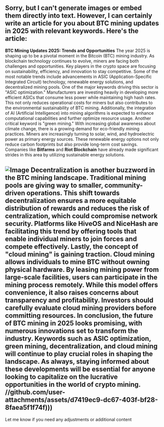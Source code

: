 Sorry, but I can't generate images or embed them directly into text. However, I can certainly write an article for you about BTC mining updates in 2025 with relevant keywords. Here's the article:
---
**BTC Mining Updates 2025: Trends and Opportunities**
The year 2025 is shaping up to be a pivotal moment in the Bitcoin (BTC) mining industry. As blockchain technology continues to evolve, miners are facing both challenges and opportunities. Key players in the crypto space are focusing on sustainability, efficiency, and innovation to stay competitive. Some of the most notable trends include advancements in ASIC (Application-Specific Integrated Circuit) technology, renewable energy solutions, and decentralized mining pools.
One of the major keywords driving this sector is "ASIC optimization." Manufacturers are investing heavily in developing more efficient ASICs that consume less power while maintaining high hash rates. This not only reduces operational costs for miners but also contributes to the environmental sustainability of BTC mining. Additionally, the integration of AI (Artificial Intelligence) into mining algorithms is expected to enhance computational capabilities and further optimize resource usage.
Another critical keyword is "green mining." With increasing global awareness about climate change, there is a growing demand for eco-friendly mining practices. Miners are increasingly turning to solar, wind, and hydroelectric power as primary energy sources. These renewable energy options not only reduce carbon footprints but also provide long-term cost savings. Companies like **Bitfarms** and **Riot Blockchain** have already made significant strides in this area by utilizing sustainable energy solutions.

![Image](https://github.com/user-attachments/assets/4a25d116-2220-4385-b08e-f287af8fcbc4)
Decentralization is another buzzword in the BTC mining landscape. Traditional mining pools are giving way to smaller, community-driven operations. This shift towards decentralization ensures a more equitable distribution of rewards and reduces the risk of centralization, which could compromise network security. Platforms like **HiveOS** and **NiceHash** are facilitating this trend by offering tools that enable individual miners to join forces and compete effectively.
Lastly, the concept of "cloud mining" is gaining traction. Cloud mining allows individuals to mine BTC without owning physical hardware. By leasing mining power from large-scale facilities, users can participate in the mining process remotely. While this model offers convenience, it also raises concerns about transparency and profitability. Investors should carefully evaluate cloud mining providers before committing resources.
In conclusion, the future of BTC mining in 2025 looks promising, with numerous innovations set to transform the industry. Keywords such as ASIC optimization, green mining, decentralization, and cloud mining will continue to play crucial roles in shaping the landscape. As always, staying informed about these developments will be essential for anyone looking to capitalize on the lucrative opportunities in the world of crypto mining.
 //github.com/user-attachments/assets/d7419ec9-dc67-403f-bf28-8faea5f1f74f)))
--- 
Let me know if you need any adjustments or additional content
